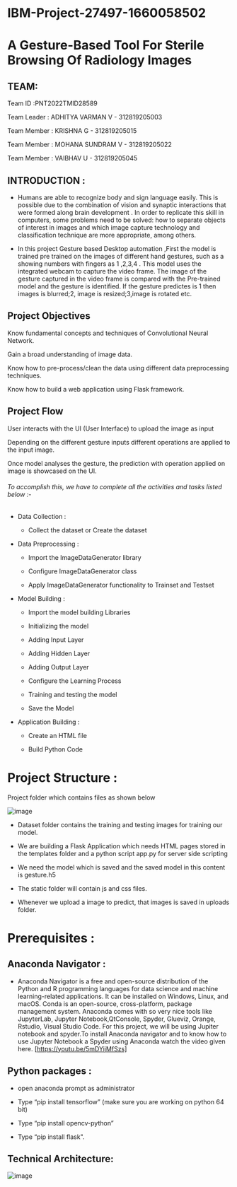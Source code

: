 # **IBM-Project-27497-1660058502**
# **A Gesture-Based Tool For Sterile Browsing Of Radiology Images**
## **TEAM:**

 Team ID :PNT2022TMID28589
 
 Team Leader : ADHITYA VARMAN V - 312819205003

 Team Member : KRISHNA G - 312819205015

 Team Member : MOHANA SUNDRAM V - 312819205022

 Team Member : VAIBHAV U - 312819205045
 
 ## INTRODUCTION :
 
   - Humans are able to recognize body and sign language easily. This is possible due to the combination of vision and synaptic interactions that were formed along brain development . In order to replicate this skill in computers, some problems need to be solved: how to separate objects of interest in images and which image capture technology and classification technique are more appropriate, among others.
   
   - In this project Gesture based Desktop automation ,First the model is trained pre trained on the images of different hand gestures, such as a showing numbers with fingers as 1 ,2,3,4 . This model uses the integrated webcam to capture the video frame. The image of the gesture captured in the video frame is compared with  the Pre-trained model and the gesture is identified. If the gesture predictes is 1 then images is blurred;2, image is resized;3,image is rotated etc.


## Project Objectives 
  Know fundamental concepts and techniques of Convolutional Neural Network.
  
  Gain a broad understanding of image data.
  
  Know how to pre-process/clean the data using different data preprocessing techniques.
  
  Know how to build a web application using Flask framework.
## Project Flow
  User interacts with the UI (User Interface) to upload the image as input

  Depending on the different gesture inputs different operations are applied to the input image.

 Once model analyses the gesture, the prediction with operation applied on image is showcased on the UI.
 
 ###### To accomplish this, we have to complete all the activities and tasks listed below :-

 - Data Collection :

   - Collect the dataset or Create the dataset

 - Data Preprocessing :

    - Import the ImageDataGenerator library

    - Configure ImageDataGenerator class

    - Apply ImageDataGenerator functionality to Trainset and Testset

- Model Building :

    - Import the model building Libraries

    - Initializing the model

    - Adding Input Layer

    - Adding Hidden Layer

    - Adding Output Layer

    - Configure the Learning Process

    - Training and testing the model

    - Save the Model

- Application Building :

     - Create an HTML file

     - Build Python Code

# Project Structure :

 Project folder which contains files as shown below
 
 ![image](https://user-images.githubusercontent.com/100921448/196021817-7c4bf53a-ce43-49a8-96e4-1a5bf6cc0b3f.png)


   - Dataset folder contains the training and testing images for training our model.

   - We are building a Flask Application which needs  HTML pages stored in the templates folder and a python script app.py for server side scripting

   - We need the model which is saved and the saved model in this content is gesture.h5

   - The static folder will contain js and css files.

   - Whenever we upload a image to predict, that images is saved in uploads folder.

# Prerequisites :

## Anaconda Navigator :

 - Anaconda Navigator is a free and open-source distribution of the Python and R programming languages for data science and machine learning-related applications. It      can be installed on Windows, Linux, and macOS. Conda is an open-source, cross-platform, package management system. Anaconda comes with so very nice tools like          JupyterLab, Jupyter Notebook,QtConsole, Spyder, Glueviz, Orange, Rstudio, Visual Studio Code. For this project, we will be using Jupiter notebook and spyder.To        install Anaconda navigator and to know how to use Jupyter Notebook a Spyder using Anaconda watch the video given here. [https://youtu.be/5mDYijMfSzs]

## Python packages :
  - open anaconda prompt as administrator 

  - Type “pip install tensorflow” (make sure you are working on python 64 bit) 

  - Type “pip install opencv-python”

  - Type “pip install flask".

## Technical Architecture:

![image](https://user-images.githubusercontent.com/100921448/196022303-129fc359-0d5c-451f-953a-b7e71004a709.png)
